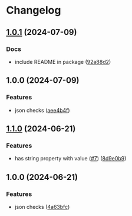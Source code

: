 # Changelog

## [1.0.1](https://github.com/le-yams/NFluentJsonChecks/compare/v1.0.0...v1.0.1) (2024-07-09)


### Docs

* include README in package ([92a88d2](https://github.com/le-yams/NFluentJsonChecks/commit/92a88d2a1c5db849bad62599d0ff8b0db2317f45))

## 1.0.0 (2024-07-09)


### Features

* json checks ([aee4b4f](https://github.com/le-yams/NFluentJsonChecks/commit/aee4b4f62142fc887507a15ac3d93bf06030a2d7))

## [1.1.0](https://github.com/AgicapTech/shared-dotnet-nfluent-jsonchecks-lib/compare/v1.0.0...v1.1.0) (2024-06-21)


### Features

* has string property with value ([#7](https://github.com/AgicapTech/shared-dotnet-nfluent-jsonchecks-lib/issues/7)) ([8d9e0b9](https://github.com/AgicapTech/shared-dotnet-nfluent-jsonchecks-lib/commit/8d9e0b9d3c7f966d782995450992757db1c2879f))

## 1.0.0 (2024-06-21)


### Features

* json checks ([4a63bfc](https://github.com/AgicapTech/shared-dotnet-nfluent-jsonchecks-lib/commit/4a63bfc58d83291ad3a283e24e9f33197ec367eb))
